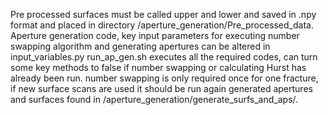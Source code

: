 Pre processed surfaces must be called upper and lower and saved in .npy format and placed in directory /aperture_generation/Pre_processed_data. 
Aperture generation code, key input parameters for executing number swapping algorithm and generating apertures can be altered in input_variables.py
run_ap_gen.sh executes all the required codes, can turn some key methods to false if number swapping or calculating Hurst has already been run.
number swapping is only required once for one fracture, if new surface scans are used it should be run again
generated apertures and surfaces found in /aperture_generation/generate_surfs_and_aps/.
